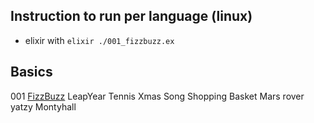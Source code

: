 ## Instruction to run per language (linux)
- elixir with ```elixir ./001_fizzbuzz.ex```

## Basics
001 [FizzBuzz](https://sammancoaching.org/kata_descriptions/fizzbuzz.html)
LeapYear
Tennis
Xmas Song
Shopping Basket
Mars rover
yatzy
Montyhall
